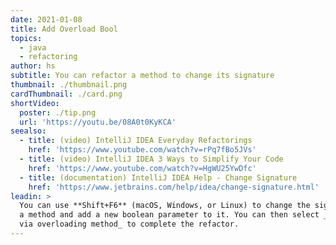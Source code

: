 ```yaml
---
date: 2021-01-08
title: Add Overload Bool
topics:
  - java
  - refactoring
author: hs
subtitle: You can refactor a method to change its signature
thumbnail: ./thumbnail.png
cardThumbnail: ./card.png
shortVideo:
  poster: ./tip.png
  url: 'https://youtu.be/08A0t0KyKCA'
seealso:
  - title: (video) IntelliJ IDEA Everyday Refactorings
    href: 'https://www.youtube.com/watch?v=rPq7fBo5JVs'
  - title: (video) IntelliJ IDEA 3 Ways to Simplify Your Code
    href: 'https://www.youtube.com/watch?v=HgWU25YwDfc'
  - title: (documentation) IntelliJ IDEA Help - Change Signature
    href: 'https://www.jetbrains.com/help/idea/change-signature.html'
leadin: >
  You can use **Shift+F6** (macOS, Windows, or Linux) to change the signature of
  a method and add a new boolean parameter to it. You can then select _Delegate
  via overloading method_ to complete the refactor.
---
```


